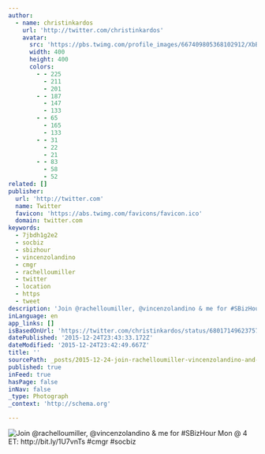 ```yaml
---
author:
  - name: christinkardos
    url: 'http://twitter.com/christinkardos'
    avatar:
      src: 'https://pbs.twimg.com/profile_images/667409805368102912/XbBKT4MN_400x400.jpg'
      width: 400
      height: 400
      colors:
        - - 225
          - 211
          - 201
        - - 187
          - 147
          - 133
        - - 65
          - 165
          - 133
        - - 31
          - 22
          - 21
        - - 83
          - 58
          - 52
related: []
publisher:
  url: 'http://twitter.com'
  name: Twitter
  favicon: 'https://abs.twimg.com/favicons/favicon.ico'
  domain: twitter.com
keywords:
  - 7jbdh1g2e2
  - socbiz
  - sbizhour
  - vincenzolandino
  - cmgr
  - rachelloumiller
  - twitter
  - location
  - https
  - tweet
description: 'Join @rachelloumiller, @vincenzolandino & me for #SBizHour Mon @ 4 ET: http://bit.ly/1U7vnTs #cmgr #socbiz'
inLanguage: en
app_links: []
isBasedOnUrl: 'https://twitter.com/christinkardos/status/680171496237576192'
datePublished: '2015-12-24T23:43:33.172Z'
dateModified: '2015-12-24T23:42:49.667Z'
title: ''
sourcePath: _posts/2015-12-24-join-rachelloumiller-vincenzolandino-and-me-for-sbizhour-m.md
published: true
inFeed: true
hasPage: false
inNav: false
_type: Photograph
_context: 'http://schema.org'

---
```

![Join &commat;rachelloumiller&comma; &commat;vincenzolandino & me for &num;SBizHour Mon &commat; 4 ET&colon; http&colon;&sol;&sol;bit&period;ly&sol;1U7vnTs &num;cmgr &num;socbiz](https://pbs.twimg.com/media/CXB0XzXWEAARUon.jpg:large)